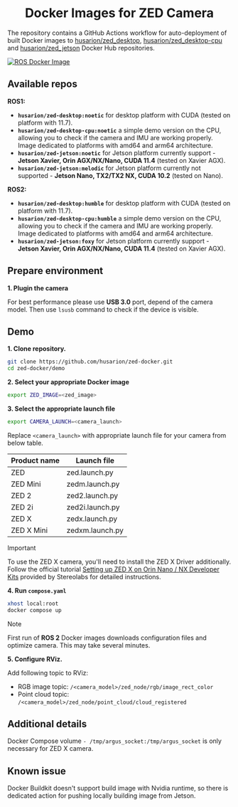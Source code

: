 <h1 align="center">
  Docker Images for ZED Camera
</h1>

The repository contains a GitHub Actions workflow for auto-deployment of built Docker images to [husarion/zed_desktop](https://hub.docker.com/r/husarion/zed-desktop), [husarion/zed_desktop-cpu](https://hub.docker.com/r/husarion/zed-desktop-cpu) and [husarion/zed_jetson](https://hub.docker.com/r/husarion/zed-jetson) Docker Hub repositories.

[![ROS Docker Image](https://github.com/husarion/zed-docker/actions/workflows/ros-docker-image.yaml/badge.svg)](https://github.com/husarion/zed-docker/actions/workflows//ros-docker-image.yaml)


## Available repos

**ROS1:**
- **`husarion/zed-desktop:noetic`** for desktop platform with CUDA (tested on platform with 11.7).
- **`husarion/zed-desktop-cpu:noetic`** a simple demo version on the CPU, allowing you to check if the camera and IMU are working properly. Image dedicated to platforms with amd64 and arm64 architecture.
- **`husarion/zed-jetson:noetic`** for Jetson platform currently support - **Jetson Xavier, Orin AGX/NX/Nano, CUDA 11.4** (tested on Xavier AGX).
- **`husarion/zed-jetson:melodic`** for Jetson platform currently not supported - **Jetson Nano, TX2/TX2 NX, CUDA 10.2** (tested on Nano).

**ROS2:**
- **`husarion/zed-desktop:humble`** for desktop platform with CUDA (tested on platform with 11.7).
- **`husarion/zed-desktop-cpu:humble`** a simple demo version on the CPU, allowing you to check if the camera and IMU are working properly. Image dedicated to platforms with amd64 and arm64 architecture.
- **`husarion/zed-jetson:foxy`** for Jetson platform currently support - **Jetson Xavier, Orin AGX/NX/Nano, CUDA 11.4** (tested on Xavier AGX).

## Prepare environment

**1. Plugin the camera**

For best performance please use **USB 3.0** port, depend of the camera model. Then use `lsusb` command to check if the device is visible.

## Demo

**1. Clone repository.**

```bash
git clone https://github.com/husarion/zed-docker.git
cd zed-docker/demo
```

**2. Select your appropriate Docker image**

```bash
export ZED_IMAGE=<zed_image>
```

**3. Select the appropriate launch file**

```bash
export CAMERA_LAUNCH=<camera_launch>
```

Replace `<camera_launch>` with appropriate launch file for your camera from below table.

<div class="center-table">

| **Product name**  | **Launch file**         |
| ----------------- | ----------------------- |
| ZED               | zed.launch.py           |
| ZED Mini          | zedm.launch.py          |
| ZED 2             | zed2.launch.py          |
| ZED 2i            | zed2i.launch.py         |
| ZED X             | zedx.launch.py          |
| ZED X Mini        | zedxm.launch.py         |

> [!IMPORTANT]
> To use the ZED X camera, you'll need to install the ZED X Driver additionally. Follow the official tutorial [Setting up ZED X on Orin Nano / NX Developer Kits](https://www.stereolabs.com/docs/get-started-with-zed-x/jetson-orin-devkit-setup/) provided by Stereolabs for detailed instructions.


**4. Run `compose.yaml`**

```bash
xhost local:root
docker compose up
```

> [!NOTE]
> First run of **ROS 2** Docker images downloads configuration files and optimize camera. This may take several minutes.

**5. Configure RViz.**

Add following topic to RViz:
- RGB image topic: `/<camera_model>/zed_node/rgb/image_rect_color`
- Point cloud topic: `/<camera_model>/zed_node/point_cloud/cloud_registered`

## Additional details

Docker Compose volume `- /tmp/argus_socket:/tmp/argus_socket` is only necessary for ZED X camera.

## Known issue

Docker Buildkit doesn't support build image with Nvidia runtime, so there is dedicated action for pushing locally building image from Jetson.
